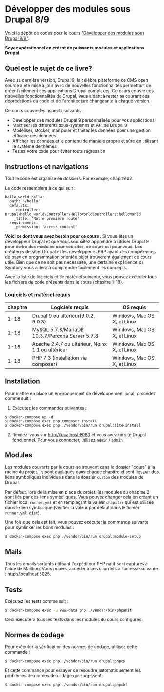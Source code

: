 # Développer des modules sous Drupal 8/9

Voici le dépôt de codes pour le cours ["Développer des modules sous Drupal 8/9"](http://monpotedev.fr/tutos/developper-des-modules-sous-drupal-89).

**Soyez opérationnel en créant de puissants modules et applications Drupal**

## Quel est le sujet de ce livre?
Avec sa dernière version, Drupal 9, la célèbre plateforme de CMS open source a été mise à jour avec de nouvelles fonctionnalités permettant de créer facilement des applications Drupal complexes. Ce cours couvre ces nouvelles fonctionnalités de Drupal, vous aidant à rester au courant des déprédations du code et de l'architecture changeante à chaque version.

Ce cours couvre les aspects suivants : 
* Développer des modules Drupal 9 personnalisés pour vos applications
* Maîtriser les différents sous-systèmes et API de Drupal 9
* Modéliser, stocker, manipuler et traiter les données pour une gestion efficace des données
* Afficher les données et le contenu de manière propre et sûre en utilisant le système de thèmes
* Testez votre code pour éviter toute régression

## Instructions et navigations
Tout le code est organisé en dossiers. Par exemple, chapitre02.

Le code ressemblera à ce qui suit :
```
hello_world.hello:
  path: '/hello'
  defaults:
    _controller:  Drupal\hello_world\Controller\HelloWorldController::helloWorld
    _title: 'Notre première route'
  requirements:
    _permission: 'access content'
```
**Voici ce dont vous avez besoin pour ce cours :**
Si vous êtes un développeur Drupal et que vous souhaitez apprendre à utiliser Drupal 9 pour écrire des modules pour vos sites, ce cours est pour vous. Les créateurs de sites Drupal et les développeurs PHP ayant des compétences de base en programmation orientée objet trouveront également ce cours utile. Bien que ce ne soit pas nécessaire, une certaine expérience de Symfony vous aidera à comprendre facilement les concepts.

Avec la liste de logiciels et de matériel suivante, vous pouvez exécuter tous les fichiers de code présents dans le cours (chapitre 1-18).

### Logiciels et matériel requis

| chapitre  | Logiciels requis                                   | OS requis                    |
| --------- | -------------------------------------------------- | -----------------------------|
| 1-18      | Drupal 9 ou ultérieur(9.0.2, 9.0.3)                | Windows, Mac OS X, et  Linux |
| 1-18      | MySQL 5.7.8/MariaDB 10.3.7/Percona Server 5.7.8    | Windows, Mac OS X, et  Linux |
| 1-18      | Apache 2.4.7 ou ultérieur, Nginx 1.1 ou ultérieur  | Windows, Mac OS X, et  Linux |
| 1-18      | PHP 7.3 (installation via composer)                | Windows, Mac OS X, et  Linux |

## Installation

Pour mettre en place un environnement de développement local, procédez comme suit :

1. Exécutez les commandes suivantes :

```
$ docker-compose up -d
$ docker-compose exec php composer install
$ docker-compose exec php ./vendor/bin/run drupal:site-install
```

2. Rendez-vous sur [http://localhost:8080](http://localhost:8080) et vous avez un site Drupal fonctionnel. Pour vous connecter, utilisez `admin` / `admin`.

## Modules

Les modules couverts par le cours se trouvent dans le dossier "cours" à la racine du projet. Ils sont dupliqués dans chaque chapitre et sont liés par des liens symboliques individuels dans le dossier `custom` des modules de Drupal.

Par défaut, lors de la mise en place du projet, les modules du chapitre 2 sont liés par des liens symboliques. Vous pouvez changer cela en créant un fichier local `runner.yml` et en remplaçant la valeur `chapitre` qui est utilisée dans le lien symbolique (vérifier la valeur par défaut dans le fichier `runner.yml.dist`).

Une fois que cela est fait, vous pouvez exécuter la commande suivante pour symlinker les bons modules :

```bash
$ docker-compose exec php ./vendor/bin/run drupal:module-setup
```

## Mails

Tous les emails sortants utilisant l'expéditeur PHP natif sont capturés à l'aide de Mailhog. Vous pouvez accéder à ces courriels à l'adresse suivante : [http://localhost:8025](http://localhost:8025).

## Tests

Exécutez les tests comme suit :

```bash
$ docker-compose exec -u www-data php ./vendor/bin/phpunit
```

Ceci exécutera tous les tests dans les modules du cours configurés.

## Normes de codage

Pour exécuter la vérification des normes de codage, utilisez cette commande :

```bash
$ docker-compose exec php ./vendor/bin/run drupal:phpcs
```

Et cette commande pour essayer de résoudre automatiquement les problèmes de normes de codage qui surgissent :

```bash
$ docker-compose exec php ./vendor/bin/run drupal:phpcbf
```

